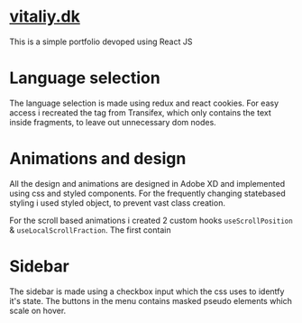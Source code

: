 # [vitaliy.dk](https://vitaliy.dk/)
This is a simple portfolio devoped using React JS

# Language selection
The language selection is made using redux and react cookies. For easy access i recreated the <T> tag from Transifex, which only contains the text inside fragments, to leave out unnecessary dom nodes.
  
# Animations and design
  All the design and animations are designed in Adobe XD and implemented using css and styled components. For the frequently changing statebased styling i used styled object, to prevent vast class creation.
  
For the scroll based animations i created 2 custom hooks ```useScrollPosition``` & ```useLocalScrollFraction```. The first contain
  
  

  # Sidebar
  The sidebar is made using a checkbox input which the css uses to identfy it's state. The buttons in the menu contains masked pseudo elements which scale on hover.
